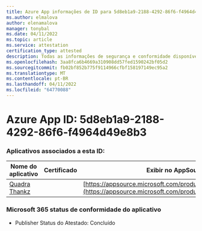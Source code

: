 ```yaml
---
title: Azure App informações de ID para 5d8eb1a9-2188-4292-86f6-f4964d49e8b3
ms.author: elmalova
author: elenamalova
manager: tonybal
ms.date: 04/11/2022
ms.topic: article
ms.service: attestation
certification_type: attested
description: Todas as informações de segurança e conformidade disponíveis para 5d8eb1a9-2188-4292-86f6-f4964d49e8b3.
ms.openlocfilehash: 3aa8fca6b4669a310908dd57fed1590242bf05d2
ms.sourcegitcommit: fb02bf852b775f9114966cfbf158197149ec95a2
ms.translationtype: MT
ms.contentlocale: pt-BR
ms.lasthandoff: 04/11/2022
ms.locfileid: "64770088"
---
```

# <a name="azure-app-id-5d8eb1a9-2188-4292-86f6-f4964d49e8b3"></a>Azure App ID: 5d8eb1a9-2188-4292-86f6-f4964d49e8b3


### <a name="apps-associated-with-this-id"></a>Aplicativos associados a esta ID:
| **Nome do aplicativo** | **Certificado** | **Exibir no AppSource** |
|--------------|---------------|-----------------------|
| [Quadra Thankz](../forward/WA200003671.md) |  | [https://appsource.microsoft.com/product/office/WA200003671](https://appsource.microsoft.com/product/office/WA200003671) |

### <a name="microsoft-365-app-compliance-status"></a>Microsoft 365 status de conformidade do aplicativo
- Publisher Status do Atestado: Concluído

